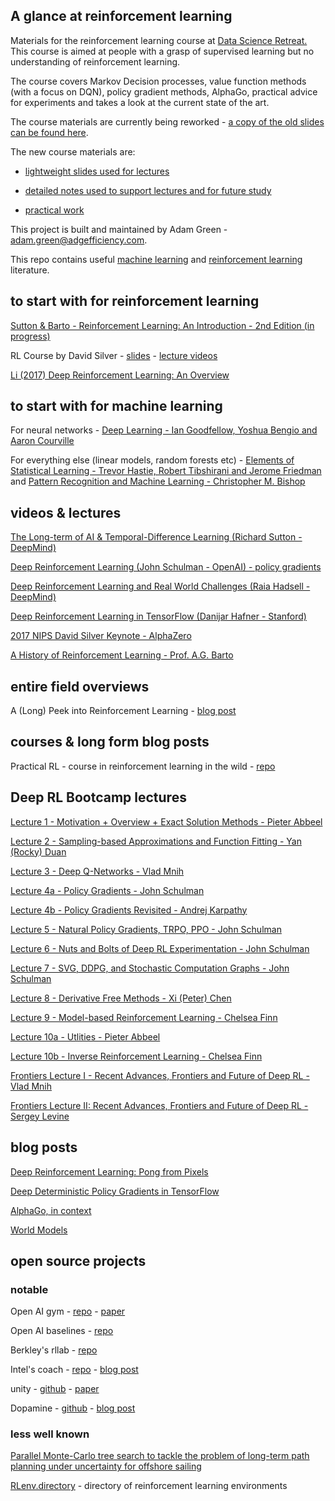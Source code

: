 ## A glance at reinforcement learning

Materials for the reinforcement learning course at [Data Science Retreat.](https://www.datascienceretreat.com/)  This course is aimed at people with a grasp of supervised learning but no understanding of reinforcement learning.

The course covers Markov Decision processes, value function methods (with a focus on DQN), policy gradient methods,
AlphaGo, practical advice for experiments and takes a look at the current state of the art.

The course materials are currently being reworked - [a copy of the old slides can be found
here](https://github.com/ADGEfficiency/dsr_rl/blob/master/old_slides.pdf).

The new course materials are:

- [lightweight slides used for lectures](https://github.com/ADGEfficiency/dsr_rl/blob/master/slides.pdf)

- [detailed notes used to support lectures and for future study](https://github.com/ADGEfficiency/dsr_rl/blob/master/notes/)

- [practical work](https://github.com/ADGEfficiency/dsr_rl/blob/master/practical/)

This project is built and maintained by Adam Green - [adam.green@adgefficiency.com](adam.green@aadgefficiency.com).

This repo contains useful [machine learning](https://github.com/ADGEfficiency/dsr_rl/tree/master/literature/general_machine_learning) and [reinforcement learning](https://github.com/ADGEfficiency/dsr_rl/tree/master/literature/reinforcement_learning) literature.

## to start with for reinforcement learning

[Sutton & Barto - Reinforcement Learning: An Introduction - 2nd Edition (in progress)](http://people.inf.elte.hu/lorincz/Files/RL_2006/SuttonBook.pdf)

RL Course by David Silver - [slides](https://github.com/ADGEfficiency/dsr_rl/tree/master/literature/silver_lectures) - [lecture videos](https://www.youtube.com/watch?v=2pWv7GOvuf0)

[Li (2017) Deep Reinforcement Learning: An Overview](https://arxiv.org/pdf/1701.07274.pdf)

## to start with for machine learning

For neural networks - [Deep Learning - Ian Goodfellow, Yoshua Bengio and Aaron Courville](https://www.deeplearningbook.org/)

For everything else (linear models, random forests etc) - [Elements of Statistical Learning - Trevor Hastie, Robert Tibshirani and Jerome Friedman](https://web.stanford.edu/~hastie/Papers/ESLII.pdf) and [Pattern Recognition and Machine Learning - Christopher M. Bishop](http://users.isr.ist.utl.pt/~wurmd/Livros/school/Bishop%20-%20Pattern%20Recognition%20And%20Machine%20Learning%20-%20Springer%20%202006.pdf)

## videos & lectures

[The Long-term of AI & Temporal-Difference Learning (Richard Sutton - DeepMind)](https://www.youtube.com/watch?v=EeMCEQa85tw)

[Deep Reinforcement Learning (John Schulman - OpenAI) -  policy gradients](https://www.youtube.com/watch?v=PtAIh9KSnjo)

[Deep Reinforcement Learning and Real World Challenges (Raia Hadsell - DeepMind)](https://www.youtube.com/watch?v=0e_uGa7ic74)

[Deep Reinforcement Learning in TensorFlow (Danijar Hafner - Stanford)](http://web.stanford.edu/class/cs20si/lectures/slides_14.pdf)

[2017 NIPS David Silver Keynote - AlphaZero](https://www.youtube.com/watch?v=A3ekFcZ3KNw)

[A History of Reinforcement Learning - Prof. A.G. Barto](https://www.youtube.com/watch?v=ul6B2oFPNDM)

## entire field overviews

A (Long) Peek into Reinforcement Learning - [blog post](https://lilianweng.github.io/lil-log/2018/02/19/a-long-peek-into-reinforcement-learning.html)

## courses & long form blog posts

Practical RL - course in reinforcement learning in the wild - [repo](https://github.com/yandexdataschool/Practical_RL)

## Deep RL Bootcamp lectures

[Lecture 1 - Motivation + Overview + Exact Solution Methods - Pieter Abbeel](https://www.youtube.com/watch?v=qaMdN6LS9rA)

[Lecture 2 - Sampling-based Approximations and Function Fitting - Yan (Rocky) Duan](https://www.youtube.com/watch?v=qO-HUo0LsO4)

[Lecture 3 - Deep Q-Networks - Vlad Mnih](https://www.youtube.com/watch?v=fevMOp5TDQs)

[Lecture 4a - Policy Gradients - John Schulman](https://www.youtube.com/watch?v=S_gwYj1Q-44)

[Lecture 4b - Policy Gradients Revisited - Andrej Karpathy](https://www.youtube.com/watch?v=tqrcjHuNdmQ)

[Lecture 5 - Natural Policy Gradients, TRPO, PPO - John
Schulman](https://www.youtube.com/watch?v=tqrcjHuNdm://www.youtube.com/watch?v=xvRrgxcpaHY)

[Lecture 6 - Nuts and Bolts of Deep RL Experimentation - John
Schulman](https://www.youtube.com/watch?v=8EcdaCk9KaQ)

[Lecture 7 - SVG, DDPG, and Stochastic Computation Graphs - John Schulman](https://www.youtube.com/watch?v=jmMsNQ2eug4)

[Lecture 8 - Derivative Free Methods - Xi (Peter) Chen](https://www.youtube.com/watch?v=SQtOI9jsrJ0)

[Lecture 9 - Model-based Reinforcement Learning - Chelsea Finn](https://www.youtube.com/watch?v=iC2a7M9voYU)

[Lecture 10a - Utlities - Pieter Abbeel](https://www.youtube.com/watch?v=yA6wXERug70)

[Lecture 10b - Inverse Reinforcement Learning - Chelsea Finn](https://www.youtube.com/watch?v=d9DlQSJQAoI)

[Frontiers Lecture I - Recent Advances, Frontiers and Future of Deep
RL - Vlad Mnih](https://www.youtube.com/watch?v=bsuvM1jO-4w&t=1s)

[Frontiers Lecture II: Recent Advances, Frontiers and Future of Deep RL - Sergey Levine](https://www.youtube.com/watch?v=lYU5nq0dAQQ)

## blog posts

[Deep Reinforcement Learning: Pong from Pixels](http://karpathy.github.io/2016/05/31/rl/)

[Deep Deterministic Policy Gradients in TensorFlow](http://pemami4911.github.io/blog/2016/08/21/ddpg-rl.html)

[AlphaGo, in context](https://medium.com/@karpathy/alphago-in-context-c47718cb95a5)

[World Models](https://worldmodels.github.io/)

## open source projects

### notable 

Open AI gym - [repo](https://github.com/openai/gym/tree/master/gym) - [paper](https://arxiv.org/abs/1606.01540)

Open AI baselines - [repo](https://github.com/openai/baselines)

Berkley's rllab - [repo](https://github.com/rll/rllab)

Intel's coach - [repo](https://github.com/NervanaSystems/coach) - [blog post](https://ai.intel.com/introducing-reinforcement-learning-coach-0-10-0/)

unity - [github](https://github.com/Unity-Technologies/ml-agents) - [paper](https://arxiv.org/pdf/1809.02627.pdf)

Dopamine - [github](https://github.com/google/dopamine) - [blog post](https://github.com/google/dopamine)

### less well known 

[Parallel Monte-Carlo tree search to tackle the problem of long-term path planning under uncertainty for offshore sailing](https://github.com/PBarde/IBoat-PMCTS)

[RLenv.directory](https://rlenv.directory/) - directory of reinforcement learning environments
